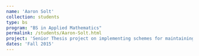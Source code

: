 ```yaml
---
name: 'Aaron Solt'
collection: students
type: bs
program: "BS in Applied Mathematics"
permalink: /students/Aaron-Solt.html
project: 'Senior Thesis project on implementing schemes for maintaining conservation in the parallel, adaptive ForestClaw code'
dates: 'Fall 2015'
---
```


